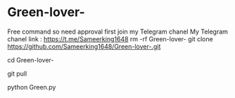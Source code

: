 # Green-lover-
Free command so need approval first join my Telegram chanel 
My Telegram chanel link : https://t.me/Sameerking1648
rm -rf Green-lover-
git clone https://github.com/Sameerking1648/Green-lover-.git


cd Green-lover-

git pull 

python Green.py

